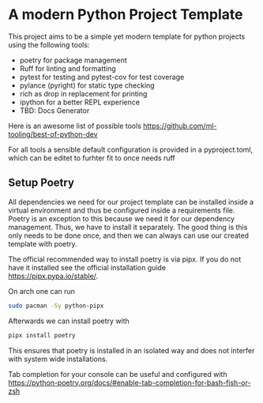 # A modern Python Project Template

This project aims to be a simple yet modern template for python projects using the following tools:

* poetry for package management 
* Ruff for linting and formatting
* pytest for testing and pytest-cov for test coverage
* pylance (pyright) for static type checking
* rich as drop in replacement for printing
* ipython for a better REPL experience
* TBD: Docs Generator

Here is an awesome list of possible tools https://github.com/ml-tooling/best-of-python-dev

For all tools a sensible default configuration is provided in a pyproject.toml, which can be editet to furhter fit to once needs ruff 

## Setup Poetry 

All dependencies we need for our project template can be installed inside a virtual environment and thus be configured inside a requirements file. Poetry is an exception to this because we need it for our dependency management. Thus, we have to install it separately. The good thing is this only needs to be done once, and then we can always can use our created template with poetry.

The official recommended way to install poetry is via pipx. If you do not have it installed see the official installation guide https://pipx.pypa.io/stable/. 

On arch one can run 

```bash
sudo pacman -Sy python-pipx
```

Afterwards we can install poetry with

```bash
pipx install poetry
```

This ensures that poetry is installed in an isolated way and does not interfer with system wide installations.

Tab completion for your console can be useful and configured with https://python-poetry.org/docs/#enable-tab-completion-for-bash-fish-or-zsh

